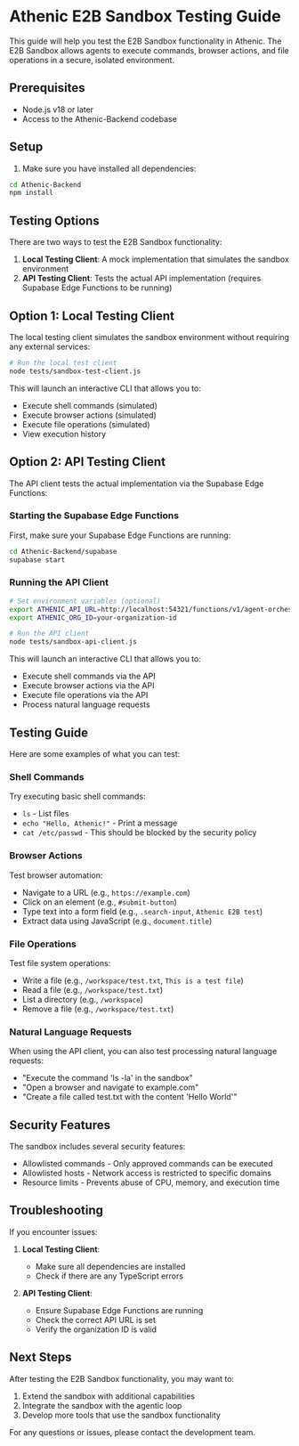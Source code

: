 # Athenic E2B Sandbox Testing Guide

This guide will help you test the E2B Sandbox functionality in Athenic. The E2B Sandbox allows agents to execute commands, browser actions, and file operations in a secure, isolated environment.

## Prerequisites

- Node.js v18 or later
- Access to the Athenic-Backend codebase

## Setup

1. Make sure you have installed all dependencies:

```bash
cd Athenic-Backend
npm install
```

## Testing Options

There are two ways to test the E2B Sandbox functionality:

1. **Local Testing Client**: A mock implementation that simulates the sandbox environment
2. **API Testing Client**: Tests the actual API implementation (requires Supabase Edge Functions to be running)

## Option 1: Local Testing Client

The local testing client simulates the sandbox environment without requiring any external services:

```bash
# Run the local test client
node tests/sandbox-test-client.js
```

This will launch an interactive CLI that allows you to:
- Execute shell commands (simulated)
- Execute browser actions (simulated)
- Execute file operations (simulated)
- View execution history

## Option 2: API Testing Client

The API client tests the actual implementation via the Supabase Edge Functions:

### Starting the Supabase Edge Functions

First, make sure your Supabase Edge Functions are running:

```bash
cd Athenic-Backend/supabase
supabase start
```

### Running the API Client

```bash
# Set environment variables (optional)
export ATHENIC_API_URL=http://localhost:54321/functions/v1/agent-orchestrator-api
export ATHENIC_ORG_ID=your-organization-id

# Run the API client
node tests/sandbox-api-client.js
```

This will launch an interactive CLI that allows you to:
- Execute shell commands via the API
- Execute browser actions via the API
- Execute file operations via the API
- Process natural language requests

## Testing Guide

Here are some examples of what you can test:

### Shell Commands

Try executing basic shell commands:
- `ls` - List files
- `echo "Hello, Athenic!"` - Print a message
- `cat /etc/passwd` - This should be blocked by the security policy

### Browser Actions

Test browser automation:
- Navigate to a URL (e.g., `https://example.com`)
- Click on an element (e.g., `#submit-button`)
- Type text into a form field (e.g., `.search-input`, `Athenic E2B test`)
- Extract data using JavaScript (e.g., `document.title`)

### File Operations

Test file system operations:
- Write a file (e.g., `/workspace/test.txt`, `This is a test file`)
- Read a file (e.g., `/workspace/test.txt`)
- List a directory (e.g., `/workspace`)
- Remove a file (e.g., `/workspace/test.txt`)

### Natural Language Requests

When using the API client, you can also test processing natural language requests:
- "Execute the command 'ls -la' in the sandbox"
- "Open a browser and navigate to example.com"
- "Create a file called test.txt with the content 'Hello World'"

## Security Features

The sandbox includes several security features:
- Allowlisted commands - Only approved commands can be executed
- Allowlisted hosts - Network access is restricted to specific domains
- Resource limits - Prevents abuse of CPU, memory, and execution time

## Troubleshooting

If you encounter issues:

1. **Local Testing Client**:
   - Make sure all dependencies are installed
   - Check if there are any TypeScript errors

2. **API Testing Client**:
   - Ensure Supabase Edge Functions are running
   - Check the correct API URL is set
   - Verify the organization ID is valid

## Next Steps

After testing the E2B Sandbox functionality, you may want to:

1. Extend the sandbox with additional capabilities
2. Integrate the sandbox with the agentic loop
3. Develop more tools that use the sandbox functionality

For any questions or issues, please contact the development team. 